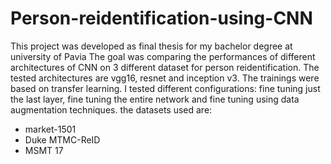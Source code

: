 # Person-reidentification-using-CNN
This project was developed as final thesis for my bachelor degree at university of Pavia
The goal was comparing the performances of different architectures of CNN on 3 different dataset for person reidentification.
The tested architectures are vgg16, resnet and inception v3. The trainings were based on transfer learning. I tested different configurations: fine tuning just the last layer, fine tuning the entire network and fine tuning using data augmentation techniques.
the datasets used are:
- market-1501 
- Duke MTMC-ReID 
- MSMT 17


